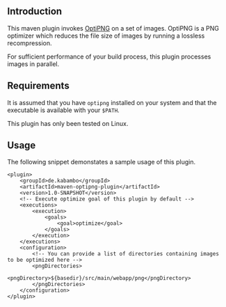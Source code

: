 Introduction
------------
This maven plugin invokes [OptiPNG](http://optipng.sourceforge.net/ "OptiPNG Homepage") on a set of images. OptiPNG is a PNG optimizer which reduces the file size of images by running a lossless recompression.

For sufficient performance of your build process, this plugin processes images in parallel.

Requirements
------------
It is assumed that you have `optipng` installed on your system and that the executable is available with your `$PATH`.

This plugin has only been tested on Linux.

Usage
-----
The following snippet demonstates a sample usage of this plugin.

	<plugin>
		<groupId>de.kabambo</groupId>
		<artifactId>maven-optipng-plugin</artifactId>
		<version>1.0-SNAPSHOT</version>
		<!-- Execute optimize goal of this plugin by default -->
		<executions>
			<execution>
				<goals>
					<goal>optimize</goal>
				</goals>
			</execution>
		</executions>
		<configuration>
			<!-- You can provide a list of directories containing images to be optimized here -->
			<pngDirectories>
				<pngDirectory>${basedir}/src/main/webapp/png</pngDirectory>
			</pngDirectories>
		</configuration>
	</plugin>

